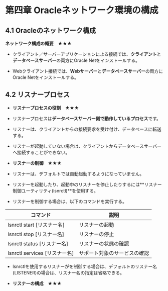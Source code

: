 # 第四章 Oracleネットワーク環境の構成

## 4.1 Oracleのネットワーク構成

**ネットワーク構成の概要　★★★**

+ クライアント／サーバーアプリケーションによる接続では、**クライアント**と**データベースサーバー**の両方にOracle Netをインストールする。

+ Webクライアント接続では、**Webサーバー**と**データベースサーバー**の両方にOracle Netをインストールする。

## 4.2 リスナープロセス

+ **リスナープロセスの役割　★★★**

+ リスナープロセスは**データベースサーバー側で動作しているプロセス**です。

+ リスナーは、クライアントからの接続要求を受け付け、データベースに転送する。

+ リスナーが起動していない場合は、クライアントからデータベースサーバーへ接続することができない。

+ **リスナーの制御　★★★**

+ リスナーは、デフォルトでは自動起動するようになっていません。

+ リスナーを起動したり、起動中のリスナーを停止したりするには**リスナー制御ユーティリティ(lsnrctl)**を使用する。

+ リスナーを制御する場合は、以下のコマンドを実行する。

|コマンド |説明 |
|---- |---- |
|lsnrctl start [リスナー名] |リスナーの起動 |
|lsnrctl stop [リスナー名] |リスナーの停止 |
|lsnrctl status [リスナー名] |リスナーの状態の確認 |
|lsnrctl services [リスナー名] |サポート対象のサービスの確認 |

+ lsnrctlを使用するリスナーがを制御する場合は、デフォルトのリスナー名(LISTENER)の場合は、リスナー名の指定は省略できる。

+ **リスナーの構成　★★★**
